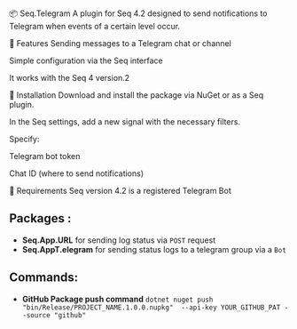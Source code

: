 📦 Seq.Telegram
A plugin for Seq 4.2 designed to send notifications to Telegram when events of a certain level occur.

🔧 Features
Sending messages to a Telegram chat or channel

Simple configuration via the Seq interface

It works with the Seq 4 version.2

🚀 Installation
Download and install the package via NuGet or as a Seq plugin.

In the Seq settings, add a new signal with the necessary filters.

Specify:

Telegram bot token

Chat ID (where to send notifications)

📌 Requirements
Seq version 4.2
is a registered Telegram Bot

## Packages :
* **Seq.App.URL** for sending log status via `POST` request
* **Seq.AppT.elegram** for sending status logs to a telegram group via a `Bot`

## Commands: 
* **GitHub Package push command** `dotnet nuget push "bin/Release/PROJECT_NAME.1.0.0.nupkg"  --api-key YOUR_GITHUB_PAT --source "github" `

